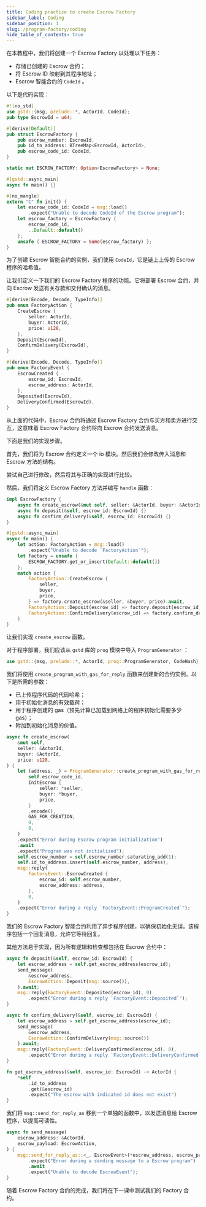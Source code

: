 ```yaml
---
title: Coding practice to create Escrow Factory
sidebar_label: Coding
sidebar_position: 1
slug: /program-factory/coding
hide_table_of_contents: true
---
```


在本教程中，我们将创建一个 Escrow Factory 以处理以下任务：

- 存储已创建的 Escrow 合约；
- 将 Escrow  ID 映射到其程序地址；
-  Escrow 智能合约的 `CodeId` 。

以下是代码实现：

```rust
#![no_std]
use gstd::{msg, prelude::*, ActorId, CodeId};
pub type EscrowId = u64;

#[derive(Default)]
pub struct EscrowFactory {
    pub escrow_number: EscrowId,
    pub id_to_address: BTreeMap<EscrowId, ActorId>,
    pub escrow_code_id: CodeId,
}

static mut ESCROW_FACTORY: Option<EscrowFactory> = None;

#[gstd::async_main]
async fn main() {}

#[no_mangle]
extern "C" fn init() {
    let escrow_code_id: CodeId = msg::load()
        .expect("Unable to decode CodeId of the Escrow program");
    let escrow_factory = EscrowFactory {
        escrow_code_id,
        ..Default::default()
    };
    unsafe { ESCROW_FACTORY = Some(escrow_factory) };
}
```

为了创建 Escrow 智能合约的实例，我们使用 `CodeId`，它是链上上传的 Escrow 程序的哈希值。

让我们定义一下我们的 Escrow  Factory 程序的功能。它将部署 Escrow 合约，并向 Escrow 发送有关存款和交付确认的消息。

```rust
#[derive(Encode, Decode, TypeInfo)]
pub enum FactoryAction {
    CreateEscrow {
        seller: ActorId,
        buyer: ActorId,
        price: u128,
    },
    Deposit(EscrowId),
    ConfirmDelivery(EscrowId),
}

#[derive(Encode, Decode, TypeInfo)]
pub enum FactoryEvent {
    EscrowCreated {
        escrow_id: EscrowId,
        escrow_address: ActorId,
    },
    Deposited(EscrowId),
    DeliveryConfirmed(EscrowId),
}
```

从上面的代码中，Escrow 合约将通过 Escrow  Factory 合约与买方和卖方进行交互，这意味着 Escrow  Factory 合约将向 Escrow 合约发送消息。

下面是我们的实现步骤。

首先，我们将为 Escrow 合约定义一个 io 模块。然后我们会修改传入消息和 Escrow 方法的结构。

尝试自己进行修改，然后将其与正确的实现进行比较。

然后，我们将定义 Escrow  Factory 方法并编写 `handle` 函数：

```rust
impl EscrowFactory {
    async fn create_escrow(&mut self, seller: &ActorId, buyer: &ActorId, price: u128) {}
    async fn deposit(&self, escrow_id: EscrowId) {}
    async fn confirm_delivery(&self, escrow_id: EscrowId) {}
}

#[gstd::async_main]
async fn main() {
    let action: FactoryAction = msg::load()
        .expect("Unable to decode `FactoryAction`");
    let factory = unsafe {
        ESCROW_FACTORY.get_or_insert(Default::default())
    };
    match action {
        FactoryAction::CreateEscrow {
            seller,
            buyer,
            price,
        } => factory.create_escrow(&seller, &buyer, price).await,
        FactoryAction::Deposit(escrow_id) => factory.deposit(escrow_id).await,
        FactoryAction::ConfirmDelivery(escrow_id) => factory.confirm_delivery(escrow_id).await,
    }
}
```

让我们实现 `create_escrow` 函数。

对于程序部署，我们应该从 `gstd` 库的 `prog` 模块中导入 `ProgramGenerator` ：

```rust
use gstd::{msg, prelude::*, ActorId, prog::ProgramGenerator, CodeHash};
```

我们将使用 `create_program_with_gas_for_reply` 函数来创建新的合约实例。以下是所需的参数：

- 已上传程序代码的代码哈希；
- 用于初始化消息的有效载荷；
- 用于程序创建的 gas（预先计算已加载到网络上的程序初始化需要多少 gas）；
- 附加到初始化消息的价值。

```rust
async fn create_escrow(
    &mut self,
    seller: &ActorId,
    buyer: &ActorId,
    price: u128,
) {
    let (address, _) = ProgramGenerator::create_program_with_gas_for_reply(
        self.escrow_code_id,
        InitEscrow {
            seller: *seller,
            buyer: *buyer,
            price,
        }
        .encode(),
        GAS_FOR_CREATION,
        0,
        0,
    )
    .expect("Error during Escrow program initialization")
    .await
    .expect("Program was not initialized");
    self.escrow_number = self.escrow_number.saturating_add(1);
    self.id_to_address.insert(self.escrow_number, address);
    msg::reply(
        FactoryEvent::EscrowCreated {
            escrow_id: self.escrow_number,
            escrow_address: address,
        },
        0,
    )
    .expect("Error during a reply `FactoryEvent::ProgramCreated`");
}
```
我们的 Escrow Factory 智能合约利用了异步程序创建，以确保初始化无误。该程序包括一个回复消息，允许它等待回复。

其他方法易于实现，因为所有逻辑和检查都包括在 Escrow 合约中：

```rust
async fn deposit(&self, escrow_id: EscrowId) {
    let escrow_address = self.get_escrow_address(escrow_id);
    send_message(
        &escrow_address,
        EscrowAction::Deposit(msg::source()),
    ).await;
    msg::reply(FactoryEvent::Deposited(escrow_id), 0)
        .expect("Error during a reply `FactoryEvent::Deposited`");
}

async fn confirm_delivery(&self, escrow_id: EscrowId) {
    let escrow_address = self.get_escrow_address(escrow_id);
    send_message(
        &escrow_address,
        EscrowAction::ConfirmDelivery(msg::source())
    ).await;
    msg::reply(FactoryEvent::DeliveryConfirmed(escrow_id), 0),
        .expect("Error during a reply `FactoryEvent::DeliveryConfirmed`");
}

fn get_escrow_address(&self, escrow_id: EscrowId) -> ActorId {
    *self
        .id_to_address
        .get(&escrow_id)
        .expect("The escrow with indicated id does not exist")
}
```

我们将 `msg::send_for_reply_as` 移到一个单独的函数中，以发送消息给 Escrow 程序，以提高可读性。

```rust
async fn send_message(
    escrow_address: &ActorId,
    escrow_payload: EscrowAction,
) {
    msg::send_for_reply_as::<_, EscrowEvent>(*escrow_address, escrow_payload, msg::value(), 0, 0)
        .expect("Error during a sending message to a Escrow program")
        .await
        .expect("Unable to decode EscrowEvent");
}
```

随着 Escrow Factory 合约的完成，我们将在下一课中测试我们的 Factory 合约。
